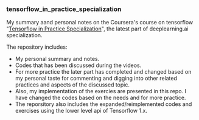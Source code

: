 ### tensorflow_in_practice_specialization

My summary aand personal notes on the Coursera's course on tensorflow "[Tensorflow in Practice Specialization](https://www.coursera.org/learn/introduction-tensorflow/home/welcome)", the latest part of deeplearning.ai specialization.  

The repository includes:
- My personal summary and notes.
- Codes that has been discussed during the videos.
- For more practice the later part has completed and changed based on my personal taste for commenting and digging into other related practices and aspects of the discussed topic.
- Also, my implementation of the exercies are presented in this repo. I have changed the codes based on the needs and for more practice. 
- The reporsitory also includes the expanded/reimplemented codes and exercises using the lower level api of Tensorflow 1.x. 
